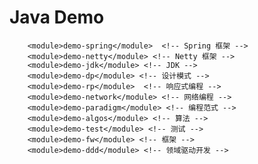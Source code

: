# Java Demo

        <module>demo-spring</module>  <!-- Spring 框架 -->
        <module>demo-netty</module> <!-- Netty 框架 -->
        <module>demo-jdk</module> <!-- JDK -->
        <module>demo-dp</module> <!-- 设计模式 -->
        <module>demo-rp</module>  <!-- 响应式编程 -->
        <module>demo-network</module> <!-- 网络编程 -->
        <module>demo-paradigm</module> <!-- 编程范式 -->
        <module>demo-algos</module> <!-- 算法 -->
        <module>demo-test</module> <!-- 测试 -->
        <module>demo-fw</module> <!-- 框架 -->
        <module>demo-ddd</module> <!-- 领域驱动开发 -->


